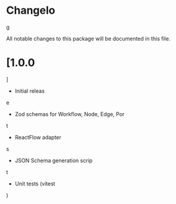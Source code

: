 

# Changelo

g

All notable changes to this package will be documented in this file.

#

# [1.0.0

]

 - Initial releas

e

- Zod schemas for Workflow, Node, Edge, Por

t

- ReactFlow adapter

s

- JSON Schema generation scrip

t

- Unit tests (vitest

)
